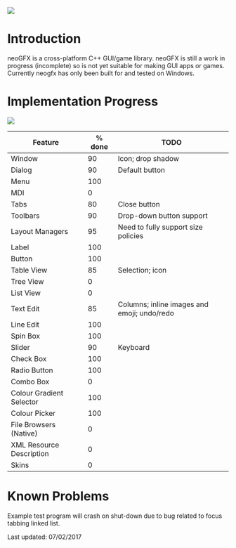 ![](https://raw.githubusercontent.com/FlibbleMr/neogfx/master/neoGFX.png)

# Introduction
neoGFX is a cross-platform C++ GUI/game library.
neoGFX is still a work in progress (incomplete) so is not yet suitable for making GUI apps or games. Currently neogfx has only been built for and tested on Windows.

# Implementation Progress

![](http://neogfx.org/temp/colour_picker_finished.png)

Feature                   | % done  |     TODO
--------------------------|---------|-------------------------------------------------------------------------------
Window                    | 90      |     Icon; drop shadow
Dialog                    | 90      |     Default button
Menu                      | 100     | 
MDI                       | 0       |
Tabs                      | 80      |     Close button
Toolbars                  | 90      |     Drop-down button support
Layout Managers           | 95      |     Need to fully support size policies
Label                     | 100     |     
Button                    | 100     |     
Table View                | 85      |     Selection; icon
Tree View                 | 0       |
List View                 | 0       |
Text Edit                 | 85      |     Columns; inline images and emoji; undo/redo
Line Edit                 | 100     |     
Spin Box                  | 100     |
Slider                    | 90      |     Keyboard
Check Box                 | 100     |     
Radio Button              | 100     |
Combo Box                 | 0       |
Colour Gradient Selector  | 100     |
Colour Picker             | 100     |
File Browsers (Native)    | 0       |
XML Resource Description  | 0       |
Skins                     | 0       |

# Known Problems
Example test program will crash on shut-down due to bug related to focus tabbing linked list.

Last updated: 07/02/2017
